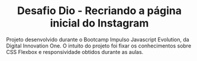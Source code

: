 <h1 align="center"> Desafio Dio - Recriando a página inicial do Instagram</h1>
Projeto desenvolvido durante o Bootcamp Impulso Javascript Evolution, da Digital Innovation One. O intuito do projeto foi fixar os conhecimentos sobre CSS Flexbox e responsividade obtidos durante as aulas. 




